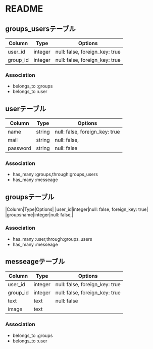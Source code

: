 # README


## groups_usersテーブル

|Column|Type|Options|
|------|----|-------|
|user_id|integer|null: false, foreign_key: true|
|group_id|integer|null: false, foreign_key: true|

### Association
- belongs_to :groups
- belongs_to :user


## userテーブル

|Column|Type|Options|
|------|----|-------|
|name|string|null: false, foreign_key: true|
|mail|string|null: false,|
|password|string|null: false|

### Association
- has_many :groups,through:groups_users
- has_many :messeage


## groupsテーブル

|Column|Type|Options|
|user_id|integer|null: false, foreign_key: true|
|groupsname|integer|null: false,|

### Association
- has_many :user,through:groups_users
- has_many :messeage

## messeageテーブル

|Column|Type|Options|
|------|----|-------|
|user_id|integer|null: false, foreign_key: true|
|group_id|integer|null: false, foreign_key: true|
|text|text|null: false|
|image|text||

### Association
- belongs_to :groups
- belongs_to :user


